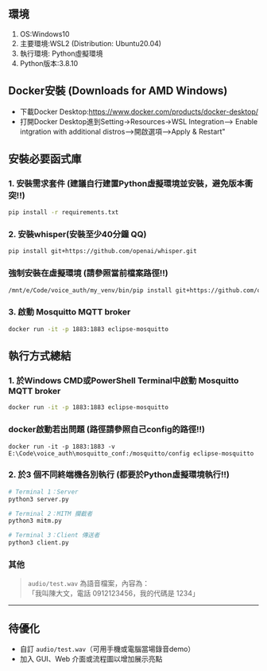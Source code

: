 
## 環境
1. OS:Windows10
2. 主要環境:WSL2 (Distribution: Ubuntu20.04)
3. 執行環境: Python虛擬環境
4. Python版本:3.8.10

## Docker安裝 (Downloads for AMD Windows)
- 下載Docker Desktop:https://www.docker.com/products/docker-desktop/
- 打開Docker Desktop進到Setting->Resources->WSL Integration-->
Enable intgration with additional distros-->開啟選項-->Apply & Restart"


##  安裝必要函式庫

### 1. 安裝需求套件 (建議自行建置Python虛擬環境並安裝，避免版本衝突!!)
```bash
pip install -r requirements.txt
```

### 2. 安裝whisper(安裝至少40分鐘 QQ)
```bash
pip install git+https://github.com/openai/whisper.git
```
### 強制安裝在虛擬環境 (請參照當前檔案路徑!!)
```bash
/mnt/e/Code/voice_auth/my_venv/bin/pip install git+https://github.com/openai/whisper.git
```

### 3. 啟動 Mosquitto MQTT broker
```bash
docker run -it -p 1883:1883 eclipse-mosquitto
```


##  執行方式總結
### 1. 於Windows CMD或PowerShell Terminal中啟動 Mosquitto MQTT broker
```bash
docker run -it -p 1883:1883 eclipse-mosquitto
```


### docker啟動若出問題 (路徑請參照自己config的路徑!!)
```
docker run -it -p 1883:1883 -v E:\Code\voice_auth\mosquitto_conf:/mosquitto/config eclipse-mosquitto

```

### 2. 於3 個不同終端機各別執行 (都要於Python虛擬環境執行!!)
```bash
# Terminal 1：Server
python3 server.py

# Terminal 2：MITM 攔截者
python3 mitm.py

# Terminal 3：Client 傳送者
python3 client.py
```
### 其他
> `audio/test.wav` 為語音檔案，內容為：  
> 「我叫陳大文，電話 0912123456，我的代碼是 1234」




---


## 待優化

- 自訂 `audio/test.wav`（可用手機或電腦當場錄音demo）
- 加入 GUI、Web 介面或流程圖以增加展示亮點
